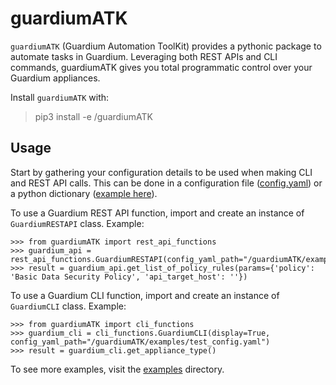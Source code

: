 # guardiumATK
`guardiumATK` (Guardium Automation ToolKit) provides a pythonic package to automate tasks in Guardium. Leveraging
both REST APIs and CLI commands, guardiumATK gives you total programmatic control over your Guardium appliances.

Install `guardiumATK` with:
>pip3 install -e /guardiumATK

## Usage
Start by gathering your configuration details to be used when making CLI and REST API calls. This can be done in a 
configuration file ([config.yaml](/examples/config.yaml)) or a python dictionary 
([example here](/examples/rest_api_get_report_as_json.py)).

To use a Guardium REST API function, import and create an instance of `GuardiumRESTAPI` class. Example:
```
>>> from guardiumATK import rest_api_functions
>>> guardium_api = rest_api_functions.GuardiumRESTAPI(config_yaml_path="/guardiumATK/examples/test_config.yaml")
>>> result = guardium_api.get_list_of_policy_rules(params={'policy': 'Basic Data Security Policy', 'api_target_host': ''})
```

To use a Guardium CLI function, import and create an instance of `GuardiumCLI` class. Example:
```
>>> from guardiumATK import cli_functions
>>> guardium_cli = cli_functions.GuardiumCLI(display=True, config_yaml_path="/guardiumATK/examples/test_config.yaml")
>>> result = guardium_cli.get_appliance_type()
```

To see more examples, visit the [examples](/examples) directory.
 